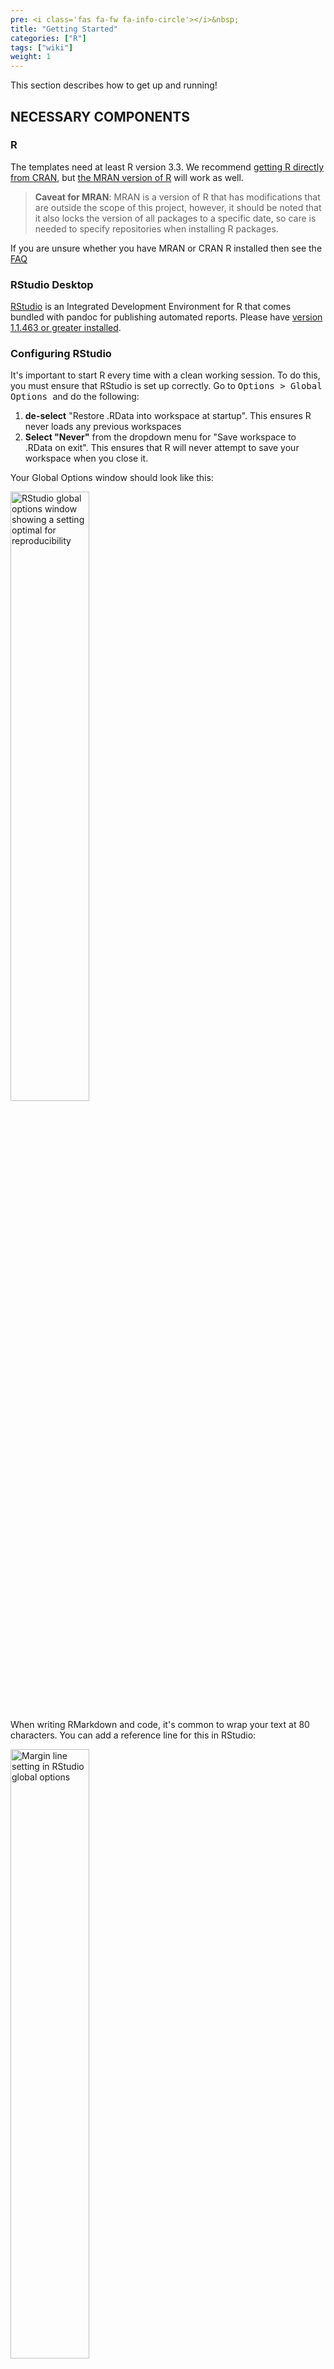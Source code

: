 ```yaml
---
pre: <i class='fas fa-fw fa-info-circle'></i>&nbsp;
title: "Getting Started"
categories: ["R"]
tags: ["wiki"]
weight: 1
---
```


This section describes how to get up and running!

## NECESSARY COMPONENTS

### R

The templates need at least R version 3.3. We recommend [getting R directly from CRAN](https://cran.r-project.org), but [the MRAN version of R](https://mran.microsoft.com/) will work as well.

> **Caveat for MRAN**: MRAN is a version of R that has modifications that are outside the scope of this project, however, it should be noted that it also locks the version of all packages to a specific date, so care is needed to specify repositories when installing R packages.

If you are unsure whether you have MRAN or CRAN R installed then see the [FAQ](<https://github.com/R4EPI/sitrep/wiki/4)-FAQ#i-am-unsure-if-i-have-the-mran-or-cran-version-of-r-installed>) 

### RStudio Desktop

[RStudio](https://www.rstudio.com) is an Integrated Development Environment for R that comes bundled with pandoc for publishing automated reports. Please have [version 1.1.463 or greater installed](https://www.rstudio.com/products/rstudio/download/#download).


### Configuring RStudio

It's important to start R every time with a clean working session. To do this, you must ensure that RStudio is set up correctly. Go to <kbd> Options > Global Options </kbd> and do the following:

1. **de-select** "Restore .RData into workspace at startup". This ensures R never loads any previous workspaces
2. **Select "Never"** from the dropdown menu for "Save workspace to .RData on exit". This ensures that R will never attempt to save your workspace when you close it.

Your Global Options window should look like this:

<img src="https://imgur.com/LXsbqPT.png" width = "50%" align="middle" alt="RStudio global options window showing a setting optimal for reproducibility">

When writing RMarkdown and code, it's common to wrap your text at 80 characters. You can add a reference line for this in RStudio:


<img src="https://imgur.com/FWJ7lER.png" width = "50%" align="middle" alt="Margin line setting in RStudio global options">

### Setting the default R repository

If you are using Microsoft's version of R (MRAN), the packages are all locked to one specific date (as of this writing, it's 2018-08-07). 
If you are unsure whether you have MRAN or CRAN R installed then see the [FAQ](<https://github.com/R4EPI/sitrep/wiki/4)-FAQ#i-am-unsure-if-i-have-the-mran-or-cran-version-of-r-installed>). 

To install packages that were either created or updated after this date, you should use the RStudio cloud repository. The following code will update a file called `.Rprofile` that lives in your home directory (on Windows, this directory is usually "C:\Users\\\<username>").

To create this file and set your default repository, open R and type:

```r
## install.packages("usethis", repos = "https://cran.rstudio.com/")
library("usethis")
edit_r_profile()
```

An editor window will open up and instructions will be printed to your R console. Paste the following code in the editor, save it, and restart your R session:

```r
local({
  r <- getOption("repos")
  r["CRAN"] <- "https://cran.rstudio.com/"
  options(repos = r)
})
```

This sets the default repository to be https://cran.rstudio.com so that you will always have the latest version of R packages available.


### Updating your R version 

Please make sure you have the latest version of R installed. 
To do this you can use the *installr* package. 
See [this page](https://www.r-statistics.com/tag/installr/) for details. 

For MSF Field Epidemiologists, you do not have full admin rights to be able to do this on your field laptops. Please liaise with someone in your headquarters to ask what the best way is to do this.

``` r
install.packages("installr") # install package
installr::updateR() # updating R.
## If you wish it to go faster, run: installr::updateR(TRUE)
```

### Installing the package 

To install from GitHub you will first need to install the *remotes* package. 
Once installed you can use the *install_github* function to install *sitrep* 
from the appropriate repo. 

``` r
## install.packages("remotes", repos = "https://cran.rstudio.com")
```

The necessary R packages for these templates are described in the DESCRIPTION file. To obtain these packages, run the following from within R:

```r
remotes::install_github("R4EPI/sitrep", repos = "https://cran.rstudio.com", update = "never")
```

To explain a bit: this will install the sitrep package and also install any dependent packages that are not currently installed on your machine. It will not, however, update any of your current packages. If you want it to update packages, then you should change the argument above to `update = "ask"`.

If you are getting errors, check the FAQ section of this wiki. 

### Opening up templates 

Once the packages have been installed you can use the R-markdown templates
provided to create automated reports. 

<img src="https://imgur.com/0n4wigA.gif" align="middle" alt="Example of how to open and save the cholera template">

To access the templates:

* Go into Rstudio
* Under the 'File' button (top left of your screen), click on the "+" 
* Then click on "R markdown...", 
* and select "From template"; 
you should be able to see all the options of templates that are available. For example "Outbreak Report". 

If you are not seeing these, then please take a look at this [GitHub post](https://github.com/R4EPI/sitrep/issues/35). 

### Folder structure 

You will need to save your rmarkdown document (the template) in the 
same folder as your dataset in order for it to work! 


## NICE-TO-HAVE COMPONENTS

#### Tools for building packages

Most packages will have windows binaries available for installation. For those that don't, [the RTools suite](https://cran.r-project.org/bin/windows/Rtools/) is a straightforward, easy-to-install (with administrator priviledges) toolset that gives the user the ability to compile and install R packages directly from source on windows machines. 


